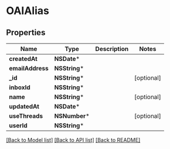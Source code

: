 # OAIAlias

## Properties
Name | Type | Description | Notes
------------ | ------------- | ------------- | -------------
**createdAt** | **NSDate*** |  | 
**emailAddress** | **NSString*** |  | 
**_id** | **NSString*** |  | [optional] 
**inboxId** | **NSString*** |  | 
**name** | **NSString*** |  | [optional] 
**updatedAt** | **NSDate*** |  | 
**useThreads** | **NSNumber*** |  | [optional] 
**userId** | **NSString*** |  | 

[[Back to Model list]](../README.md#documentation-for-models) [[Back to API list]](../README.md#documentation-for-api-endpoints) [[Back to README]](../README.md)


